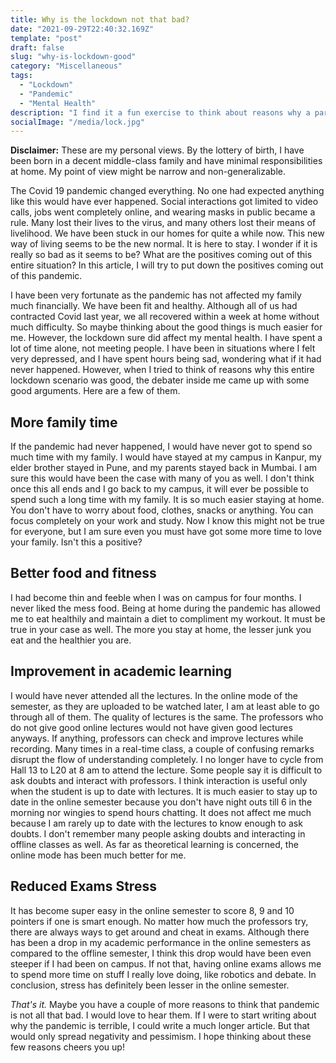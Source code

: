 ```yaml
---
title: Why is the lockdown not that bad?
date: "2021-09-29T22:40:32.169Z"
template: "post"
draft: false
slug: "why-is-lockdown-good"
category: "Miscellaneous"
tags:
  - "Lockdown"
  - "Pandemic"
  - "Mental Health"
description: "I find it a fun exercise to think about reasons why a particular situation is good or bad. Here are a few reasons why lockdown is not that bad."
socialImage: "/media/lock.jpg"
---
```

**Disclaimer:** These are my personal views. By the lottery of birth, I have been born in a decent middle-class family and have minimal responsibilities at home. My point of view might be narrow and non-generalizable. 

The Covid 19 pandemic changed everything. No one had expected anything like this would have ever happened. Social interactions got limited to video calls, jobs went completely online, and wearing masks in public became a rule. Many lost their lives to the virus, and many others lost their means of livelihood. We have been stuck in our homes for quite a while now. This new way of living seems to be the new normal. It is here to stay. I wonder if it is really so bad as it seems to be? What are the positives coming out of this entire situation? In this article, I will try to put down the positives coming out of this pandemic.

I have been very fortunate as the pandemic has not affected my family much financially. We have been fit and healthy. Although all of us had contracted Covid last year, we all recovered within a week at home without much difficulty. So maybe thinking about the good things is much easier for me. However, the lockdown sure did affect my mental health. I have spent a lot of time alone, not meeting people. I have been in situations where I felt very depressed, and I have spent hours being sad, wondering what if it had never happened. However, when I tried to think of reasons why this entire lockdown scenario was good, the debater inside me came up with some good arguments. Here are a few of them.

## More family time
If the pandemic had never happened, I would have never got to spend so much time with my family. I would have stayed at my campus in Kanpur, my elder brother stayed in Pune, and my parents stayed back in Mumbai. I am sure this would have been the case with many of you as well. I don't think once this all ends and I go back to my campus, it will ever be possible to spend such a long time with my family. It is so much easier staying at home. You don't have to worry about food, clothes, snacks or anything. You can focus completely on your work and study. Now I know this might not be true for everyone, but I am sure even you must have got some more time to love your family. Isn't this a positive?

## Better food and fitness
I had become thin and feeble when I was on campus for four months. I never liked the mess food. Being at home during the pandemic has allowed me to eat healthily and maintain a diet to compliment my workout.  It must be true in your case as well. The more you stay at home, the lesser junk you eat and the healthier you are. 

## Improvement in academic learning
I would have never attended all the lectures. In the online mode of the semester, as they are uploaded to be watched later, I am at least able to go through all of them. The quality of lectures is the same. The professors who do not give good online lectures would not have given good lectures anyways. If anything, professors can check and improve lectures while recording. Many times in a real-time class, a couple of confusing remarks disrupt the flow of understanding completely. I no longer have to cycle from Hall 13 to L20 at 8 am to attend the lecture. Some people say it is difficult to ask doubts and interact with professors. I think interaction is useful only when the student is up to date with lectures. It is much easier to stay up to date in the online semester because you don't have night outs till 6 in the morning nor wingies to spend hours chatting. It does not affect me much because I am rarely up to date with the lectures to know enough to ask doubts. I don't remember many people asking doubts and interacting in offline classes as well. As far as theoretical learning is concerned, the online mode has been much better for me.

## Reduced Exams Stress
It has become super easy in the online semester to score 8, 9 and 10 pointers if one is smart enough. No matter how much the professors try, there are always ways to get around and cheat in exams. Although there has been a drop in my academic performance in the online semesters as compared to the offline semester, I think this drop would have been even steeper if I had been on campus. If not that, having online exams allows me to spend more time on stuff I really love doing, like robotics and debate. In conclusion, stress has definitely been lesser in the online semester. 

*That's it.* Maybe you have a couple of more reasons to think that pandemic is not all that bad. I would love to hear them. If I were to start writing about why the pandemic is terrible, I could write a much longer article. But that would only spread negativity and pessimism. I hope thinking about these few reasons cheers you up!

